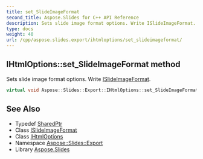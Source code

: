 ```yaml
---
title: set_SlideImageFormat
second_title: Aspose.Slides for C++ API Reference
description: Sets slide image format options. Write ISlideImageFormat.
type: docs
weight: 40
url: /cpp/aspose.slides.export/ihtmloptions/set_slideimageformat/
---
```

## IHtmlOptions::set_SlideImageFormat method


Sets slide image format options. Write [ISlideImageFormat](../../islideimageformat/).

```cpp
virtual void Aspose::Slides::Export::IHtmlOptions::set_SlideImageFormat(System::SharedPtr<ISlideImageFormat> value)=0
```

## See Also

* Typedef [SharedPtr](../../../system/sharedptr/)
* Class [ISlideImageFormat](../../islideimageformat/)
* Class [IHtmlOptions](../)
* Namespace [Aspose::Slides::Export](../../)
* Library [Aspose.Slides](../../../)
